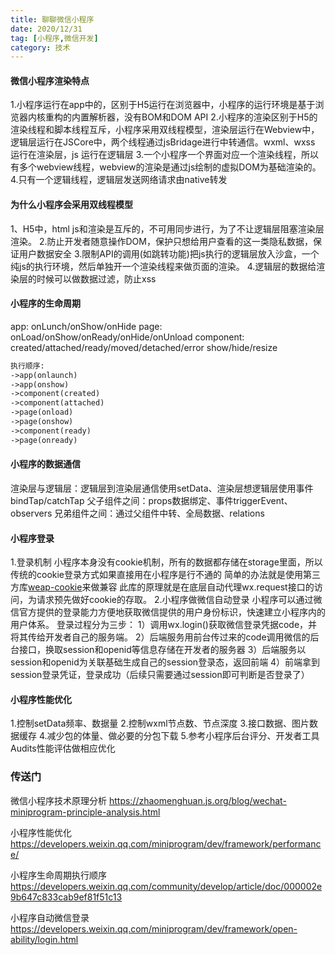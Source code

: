 ```yaml
---
title: 聊聊微信小程序
date: 2020/12/31
tag: [小程序,微信开发]
category: 技术
---
```


#### 微信小程序渲染特点
1.小程序运行在app中的，区别于H5运行在浏览器中，小程序的运行环境是基于浏览器内核重构的内置解析器，没有BOM和DOM API
2.小程序的渲染区别于H5的渲染线程和脚本线程互斥，小程序采用双线程模型，渲染层运行在Webview中，逻辑层运行在JSCore中，两个线程通过jsBridage进行中转通信。wxml、wxss 运行在渲染层，js 运行在逻辑层
3.一个小程序一个界面对应一个渲染线程，所以有多个webview线程，webview的渲染是通过js绘制的虚拟DOM为基础渲染的。
4.只有一个逻辑线程，逻辑层发送网络请求由native转发

#### 为什么小程序会采用双线程模型
1、H5中，html js和渲染是互斥的，不可用同步进行，为了不让逻辑层阻塞渲染层渲染。
2.防止开发者随意操作DOM，保护只想给用户查看的这一类隐私数据，保证用户数据安全
3.限制API的调用(如跳转功能)把js执行的逻辑层放入沙盒，一个纯js的执行环境，然后单独开一个渲染线程来做页面的渲染。
4.逻辑层的数据给渲染层的时候可以做数据过滤，防止xss

#### 小程序的生命周期
app: onLunch/onShow/onHide
page: onLoad/onShow/onReady/onHide/onUnload
component: created/attached/ready/moved/detached/error show/hide/resize
```html
执行顺序:
->app(onlaunch)
->app(onshow) 
->component(created)
->component(attached)
->page(onload)
->page(onshow)
->component(ready)
->page(onready)
```

#### 小程序的数据通信
渲染层与逻辑层：逻辑层到渲染层通信使用setData、渲染层想逻辑层使用事件bindTap/catchTap
父子组件之间：props数据绑定、事件triggerEvent、observers
兄弟组件之间：通过父组件中转、全局数据、relations

#### 小程序登录
1.登录机制
小程序本身没有cookie机制，所有的数据都存储在storage里面，所以传统的cookie登录方式如果直接用在小程序是行不通的
简单的办法就是使用第三方库[weap-cookie](https://github.com/charleslo1/weapp-cookie)来做兼容
此库的原理就是在底层自动代理wx.request接口的访问，为请求预先做好cookie的存取。
2.小程序做微信自动登录
小程序可以通过微信官方提供的登录能力方便地获取微信提供的用户身份标识，快速建立小程序内的用户体系。
登录过程分为三步：
1）调用wx.login()获取微信登录凭据code，并将其传给开发者自己的服务端。
2）后端服务用前台传过来的code调用微信的后台接口，换取session和openid等信息存储在开发者的服务器
3）后端服务以session和openid为关联基础生成自己的session登录态，返回前端
4）前端拿到session登录凭证，登录成功（后续只需要通过session即可判断是否登录了）

#### 小程序性能优化
1.控制setData频率、数据量
2.控制wxml节点数、节点深度
3.接口数据、图片数据缓存
4.减少包的体量、做必要的分包下载
5.参考小程序后台评分、开发者工具Audits性能评估做相应优化


### 传送门
微信小程序技术原理分析
https://zhaomenghuan.js.org/blog/wechat-miniprogram-principle-analysis.html

小程序性能优化
https://developers.weixin.qq.com/miniprogram/dev/framework/performance/

小程序生命周期执行顺序
https://developers.weixin.qq.com/community/develop/article/doc/000002e9b647c833cab9ef81f51c13

小程序自动微信登录
https://developers.weixin.qq.com/miniprogram/dev/framework/open-ability/login.html